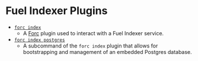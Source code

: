 # Fuel Indexer Plugins

- [`forc index`](./forc-index/index.md)
  - A [Forc](https://fuellabs.github.io/sway/v0.31.3/introduction/forc_project.html) plugin used to interact with a Fuel Indexer service.
- [`forc index postgres`](./forc-postgres/index.md)
  - A subcommand of the `forc index` plugin that allows for bootstrapping and management of an embedded Postgres database.
